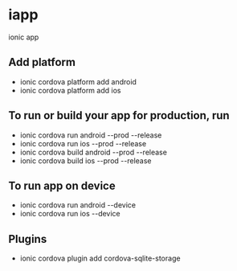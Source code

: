 # iapp
ionic app

## Add platform
- ionic cordova platform add android
- ionic cordova platform add ios
## To run or build your app for production, run
- ionic cordova run android --prod --release
- ionic cordova run ios --prod --release
- ionic cordova build android --prod --release
- ionic cordova build ios --prod --release
## To run app on device
- ionic cordova run android --device
- ionic cordova run ios --device
## Plugins
- ionic cordova plugin add cordova-sqlite-storage
